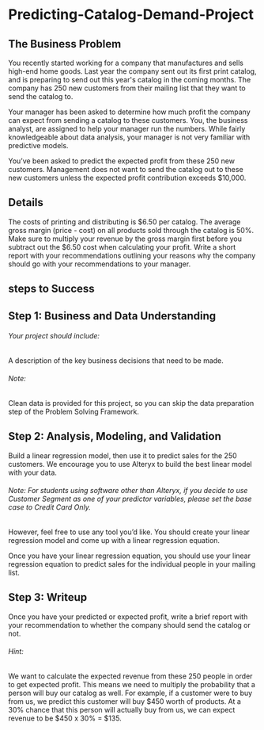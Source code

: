 # Predicting-Catalog-Demand-Project


<h2> The Business Problem </h2>

You recently started working for a company that manufactures and sells high-end home goods. Last year the company sent out its first print catalog, and is preparing to send out this year's catalog in the coming months. The company has 250 new customers from their mailing list that they want to send the catalog to.

Your manager has been asked to determine how much profit the company can expect from sending a catalog to these customers. You, the business analyst, are assigned to help your manager run the numbers. While fairly knowledgeable about data analysis, your manager is not very familiar with predictive models.

You’ve been asked to predict the expected profit from these 250 new customers. Management does not want to send the catalog out to these new customers unless the expected profit contribution exceeds $10,000.

<h2> Details</h2>
The costs of printing and distributing is $6.50 per catalog.
The average gross margin (price - cost) on all products sold through the catalog is 50%.
Make sure to multiply your revenue by the gross margin first before you subtract out the $6.50 cost when calculating your profit.
Write a short report with your recommendations outlining your reasons why the company should go with your recommendations to your manager.


<h2> steps to Success</h2>

<h2> Step 1: Business and Data Understanding </h2>

<h6> Your project should include:</h6>

A description of the key business decisions that need to be made.
<h6> Note: </h6> Clean data is provided for this project, so you can skip the data preparation step of the Problem Solving Framework.

<h2> Step 2: Analysis, Modeling, and Validation </h2>

Build a linear regression model, then use it to predict sales for the 250 customers. We encourage you to use Alteryx to build the best linear model with your data.

<h6> Note: For students using software other than Alteryx, if you decide to use Customer Segment as one of your predictor variables, please set the base case to Credit Card Only.</h6>

However, feel free to use any tool you’d like. You should create your linear regression model and come up with a linear regression equation.

Once you have your linear regression equation, you should use your linear regression equation to predict sales for the individual people in your mailing list.

<h2> Step 3: Writeup</h2>

Once you have your predicted or expected profit, write a brief report with your recommendation to whether the company should send the catalog or not.
<h6> Hint:</h6>
We want to calculate the expected revenue from these 250 people in order to get expected profit. This means we need to multiply the probability that a person will buy our catalog as well. For example, if a customer were to buy from us, we predict this customer will buy $450 worth of products. At a 30% chance that this person will actually buy from us, we can expect revenue to be $450 x 30% = $135.
